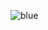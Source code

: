 ![blue](https://user-images.githubusercontent.com/80232154/110370272-14ff3100-8011-11eb-9076-030361e5b7e9.gif)

